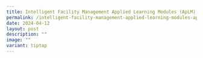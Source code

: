 ```yaml
---
title: Intelligent Facility Management Applied Learning Modules (ApLM)
permalink: /intelligent-facility-management-applied-learning-modules-aplm/
date: 2024-04-12
layout: post
description: ""
image: ""
variant: tiptap
---
```

